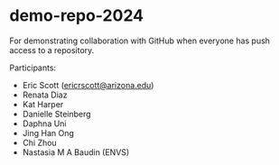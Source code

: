 # demo-repo-2024

For demonstrating collaboration with GitHub when everyone has push access to a repository.

Participants:

- Eric Scott (ericrscott@arizona.edu)
- Renata Diaz
- Kat Harper
- Danielle Steinberg
- Daphna Uni
- Jing Han Ong
- Chi Zhou
- Nastasia M A Baudin (ENVS)